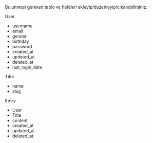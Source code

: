 Bulunmasi gereken tablo ve fieldleri ekleyip/duzenleyip/cikarabilirsiniz.

User
  - username
  - email
  - gender
  - birthday
  - password
  - created_at  
  - updated_at
  - deleted_at
  - last_login_date

Title
  - name
  - slug

Entry
  - User
  - Title
  - content
  - created_at
  - updated_at
  - deleted_at
  
